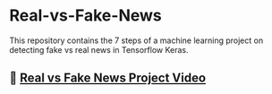 # Real-vs-Fake-News
This repository contains the 7 steps of a machine learning project on detecting fake vs real news in Tensorflow Keras. 

## 🎥 [Real vs Fake News Project Video](https://www.youtube.com/watch?v=ic_ZIZf5QKg)
